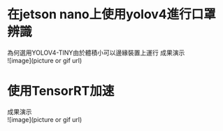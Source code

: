 # **在jetson nano上使用yolov4進行口罩辨識**  
為何選用YOLOV4-TINY由於體積小可以邊緣裝置上運行
成果演示  
![image](picture or gif url)

# **使用TensorRT加速**  
成果演示  
![image](picture or gif url)
